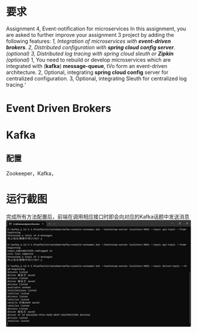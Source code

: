 # 要求
Assignment 4, Event-notification for microservices
	In this assignment, you are asked to further improve your assignment 3 project by adding the following features:
_1, Integration of microservices with **event-driven brokers**._
_2, Distributed configuration with **spring cloud config server**.(optional)_
_3, Distributed log tracing with spring cloud sleuth or **Zipkin** (optional)_
1, You need to rebuild or develop microservices which are integrated with (**kafka**) **message-queue**, tVo form an event-driven architecture.
2, Optional, integrating **spring cloud config** server for centralized configuration.
3, Optional, integrating Sleuth for centralized log tracing.‘

# Event Driven Brokers
# Kafka
## 配置
Zookeeper，Kafka，

# 运行截图
完成所有方法配置后，前端在调用相应接口时即会向对应的Kafka话题中发送消息
![image-20230613150602855](Assignment_4_design_report.assets/image-20230613150602855.png)
